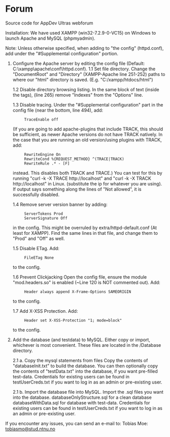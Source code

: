 # Forum

Source code for AppDev Ultras webforum

Installation:
We have used XAMPP (win32-7.2.9-0-VC15) on Windows to launch Apache and MySQL (phpmyadmin).

Note: Unless otherwise specified, when adding to "the config" (httpd.conf), add under the "#Supplemental configuration" portion.

1. Configure the Apache server by editing the config file (Default: C:\xampp\apache\conf\httpd.conf).
	1.1 Set file directory.
		Change the "DocumentRoot" and "Directory" (XAMPP-Apache line 251-252) paths to where our "html" directory is saved.  (E.g. "C:/xampp/htdocs/html")
		
	1.2 Disable directory browsing listing.
		In the same block of text (inside the <Directory> tags), (line 265) remove "Indexes" from the "Options" line.
	
	1.3 Disable tracing.
		Under the "#Supplemental configuration" part in the config file (near the bottom, line 494), add: 

			TraceEnable off

	(If you are going to add apache-plugins that include TRACK, this should be sufficient, as newer Apache versions do not have TRACK natively.
	 In the case that you are running an old version/using plugins with TRACK, add:

			RewriteEngine On
			RewriteCond %{REQUEST_METHOD} ^(TRACE|TRACK)
			RewriteRule .* - [F]

	instead. This disables both TRACK and TRACE.)
	You can test for this by running "curl -k -X TRACE http://localhost" and "curl -k -X TRACK http://localhost" in Linux. (substitute the ip for whatever you are using).
	If output says something along the lines of "Not allowed", it is successfully disabled.

	1.4 Remove server version banner by adding:

			ServerTokens Prod
			ServerSignature Off


	in the config. 
	This might be overruled by extra/httpd-default.conf (At least for XAMPP). Find the same lines in that file, and change them to "Prod" and "Off" as well.

	1.5 Disable ETag.
		Add:

			FileETag None

	to the config.
		
	1.6 Prevent Clickjacking
		Open the config file, ensure the module "mod.headers.so" is enabled (~Line 120 is NOT commented out).
		Add:

			Header always append X-Frame-Options SAMEORIGIN

	to the config.
		
	1.7 Add X-XSS Protection.
		Add:

			Header set X-XSS-Protection "1; mode=block"

	to the config.
				
	
2. Add the database (and testdata) to MySQL.
		Either copy or import, whichever is most convenient. These files are located in the /Database directory.

	2.1 a. Copy the mysql statements from files
			Copy the contents of "databaseInit.txt" to build the database.
			You can then optionally copy the contents of "testData.txt" into the database, if you want pre-filled test-data. 
				Credentials for existing users can be found in testUserCreds.txt if you want to log in as an admin or pre-existing user.

	2.1 b. Import the database file into MySQL.
			Import the .sql files you want into the database. 
			databaseOnlyStructure.sql for a clean database
			databaseWithData.sql for database with test-data.
				Credentials for existing users can be found in testUserCreds.txt if you want to log in as an admin or pre-existing user.
	
	
If you encounter any issues, you can send an e-mail to:
	Tobias Moe: tobiasmo@stud.ntnu.no